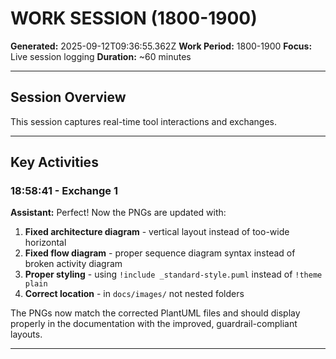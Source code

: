 # WORK SESSION (1800-1900)

**Generated:** 2025-09-12T09:36:55.362Z
**Work Period:** 1800-1900
**Focus:** Live session logging
**Duration:** ~60 minutes

---

## Session Overview

This session captures real-time tool interactions and exchanges.

---

## Key Activities

### 18:58:41 - Exchange 1

**Assistant:** Perfect! Now the PNGs are updated with:

1. **Fixed architecture diagram** - vertical layout instead of too-wide horizontal
2. **Fixed flow diagram** - proper sequence diagram syntax instead of broken activity diagram  
3. **Proper styling** - using `!include _standard-style.puml` instead of `!theme plain`
4. **Correct location** - in `docs/images/` not nested folders

The PNGs now match the corrected PlantUML files and should display properly in the documentation with the improved, guardrail-compliant layouts.

---

